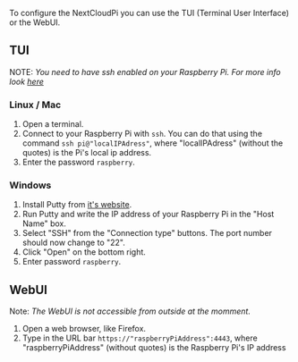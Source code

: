 To configure the NextCloudPi you can use the TUI (Terminal User Interface) or the WebUI.
## TUI
NOTE: *You need to have ssh enabled on your Raspberry Pi. For more info look [here](https://github.com/nextcloud/nextcloudpi/wiki/How-to-install-NextCloudPi-on-a-Raspberry-Pi#first-steps)*

### Linux / Mac
1. Open a terminal.
2. Connect to your Raspberry Pi with `ssh`. You can do that using the command `ssh pi@"localIPAdress"`, where "localIPAdress" (without the quotes) is the Pi's local ip address.
3. Enter the password `raspberry`.


### Windows
1. Install Putty from [it's website](http://www.putty.org/).
2. Run Putty and write the IP address of your Raspberry Pi in the "Host Name" box.
3. Select "SSH" from the "Connection type" buttons. The port number should now change to "22".
4. Click "Open" on the bottom right.
5. Enter password `raspberry`.

## WebUI
Note: *The WebUI is not accessible from outside at the momment.*
1. Open a web browser, like Firefox.
2. Type in the URL bar `https://"raspberryPiAddress":4443`, where "raspberryPiAddress" (without quotes) is the Raspberry Pi's IP address